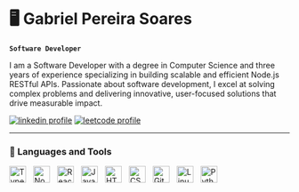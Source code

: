 # 🖥 Gabriel Pereira Soares

**`Software Developer`**

I am a Software Developer with a degree in Computer Science and three years of experience specializing in building scalable and efficient Node.js RESTful APIs. Passionate about software development, I excel at solving complex problems and delivering innovative, user-focused solutions that drive measurable impact.

  <p align="left">
    <a href="https://www.linkedin.com/in/gabrielpereira3" target="_blank">
      <img alt="linkedin profile" title="Checkout my LinkedIn Profile" src="https://img.shields.io/badge/LinkedIn-0077B5?style=for-the-badge&logo=linkedin&logoColor=white"/></a> 
    <a href="https://leetcode.com/u/gabrielpereira3/" target="_blank">
      <img alt="leetcode profile" title="Checkout my LeetCode Profile" src="https://img.shields.io/badge/-LeetCode-FFA116?style=for-the-badge&logo=LeetCode&logoColor=black"/></a>
  </p>

---

### 🧰 Languages and Tools

<img align="left" alt="TypeScript" width="30px" style="padding-right:10px;" src="https://cdn.jsdelivr.net/gh/devicons/devicon/icons/typescript/typescript-plain.svg" />
<img align="left" alt="NodeJS" width="30px" style="padding-right:10px;" src="https://cdn.jsdelivr.net/gh/devicons/devicon/icons/nodejs/nodejs-original.svg" />
<img align="left" alt="React" width="30px" style="padding-right:10px;" src="https://cdn.jsdelivr.net/gh/devicons/devicon/icons/react/react-original.svg" />
<img align="left" alt="JavaScript" width="30px" style="padding-right:10px;" src="https://cdn.jsdelivr.net/gh/devicons/devicon/icons/javascript/javascript-plain.svg" />
<img align="left" alt="HTML" width="30px" style="padding-right:10px;" src="https://cdn.jsdelivr.net/gh/devicons/devicon/icons/html5/html5-plain.svg" />
<img align="left" alt="CSS" width="30px" style="padding-right:10px;" src="https://cdn.jsdelivr.net/gh/devicons/devicon/icons/css3/css3-plain.svg" />
<img align="left" alt="Git" width="30px" style="padding-right:10px;" src="https://cdn.jsdelivr.net/gh/devicons/devicon/icons/git/git-original.svg" />
<img align="left" alt="Linux" width="30px" style="padding-right:10px;" src="https://cdn.jsdelivr.net/gh/devicons/devicon/icons/linux/linux-original.svg" />
<img align="left" alt="Python" width="30px" style="padding-right:10px;" src="https://cdn.jsdelivr.net/gh/devicons/devicon/icons/python/python-plain.svg" />
<br />

#
